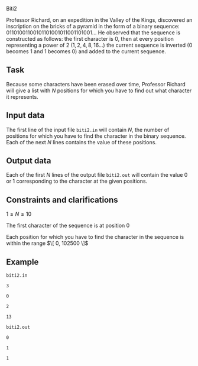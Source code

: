Biti2

Professor Richard, on an expedition in the Valley of the Kings, discovered an inscription on the bricks of a pyramid in the form of a binary sequence: $01101001100101101001011001101001 \dots$ He observed that the sequence is constructed as follows: the first character is $0$, then at every position representing a power of $2 \ ( 1, 2, 4, 8, 16 \dots )$ the current sequence is inverted ($0$ becomes $1$ and $1$ becomes $0$) and added to the current sequence.

## Task

Because some characters have been erased over time, Professor Richard will give a list with $N$ positions for which you have to find out what character it represents.

## Input data

The first line of the input file `biti2.in` will contain $N$, the number of positions for which you have to find the character in the binary sequence. Each of the next $N$ lines contains the value of these positions.

## Output data

Each of the first $N$ lines of the output file `biti2.out` will contain the value $0$ or $1$ corresponding to the character at the given positions.

## Constraints and clarifications

$1 \leq N \leq 10$

The first character of the sequence is at position $0$

Each position for which you have to find the character in the sequence is within the range $\[ 0, 102500 \]$

## Example

`biti2.in`

`3`

`0`

`2`

`13`


`biti2.out`

`0`

`1`

`1`